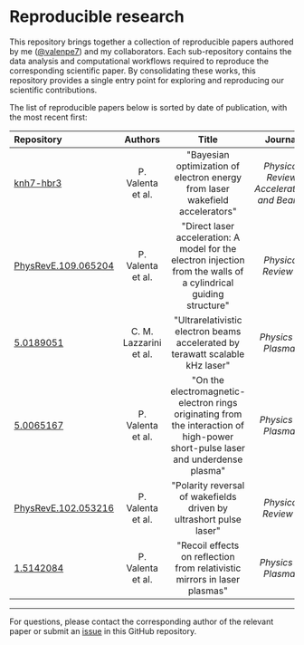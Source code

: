 # Reproducible research

This repository brings together a collection of reproducible papers authored by me ([@valenpe7](https://www.github.com/valenpe7)) and my collaborators. Each sub-repository contains the data analysis and computational workflows required to reproduce the corresponding scientific paper. By consolidating these works, this repository provides a single entry point for exploring and reproducing our scientific contributions.

The list of reproducible papers below is sorted by date of publication, with the most recent first:

| Repository | Authors | Title | Journal | Volume | Page | Year |
|:-|:-:|:-:|:-:|:-:|:-:|:-:|
| [knh7-hbr3](https://github.com/valenpe7/knh7-hbr3) | P. Valenta et al. | "Bayesian optimization of electron energy from laser wakefield accelerators" | *Physical Review Accelerators and Beams* | **28** | 094601 | 2025 |
| [PhysRevE.109.065204](https://github.com/valenpe7/PhysRevE.109.065204) | P. Valenta et al. | "Direct laser acceleration: A model for the electron injection from the walls of a cylindrical guiding structure" | *Physical Review E* | **109** | 065204 | 2024 |
| [5.0189051](https://github.com/valenpe7/5.0189051) | C. M. Lazzarini et al. | "Ultrarelativistic electron beams accelerated by terawatt scalable kHz laser" | *Physics of Plasmas* | **31** | 030703 | 2024 |
| [5.0065167](https://github.com/valenpe7/5.0065167) | P. Valenta et al. | "On the electromagnetic-electron rings originating from the interaction of high-power short-pulse laser and underdense plasma" | *Physics of Plasmas* | **28** | 122104 | 2021 |
| [PhysRevE.102.053216](https://github.com/valenpe7/PhysRevE.102.053216) | P. Valenta et al. | "Polarity reversal of wakefields driven by ultrashort pulse laser" | *Physical Review E* | **102** | 053216 | 2020 |
| [1.5142084](https://github.com/valenpe7/1.5142084) | P. Valenta et al. | "Recoil effects on reflection from relativistic mirrors in laser plasmas" | *Physics of Plasmas* | **27** | 032109 | 2020 |

---

For questions, please contact the corresponding author of the relevant paper or submit an [issue](https://github.com/valenpe7/reproducible_research/issues) in this GitHub repository.
